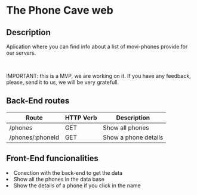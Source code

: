 # The Phone Cave web

<h2>Description</h2>
<p>Aplication where you can find info about a list of movi-phones provide for our servers.</p>
<br/>

<p>IMPORTANT: this is a MVP, we are working on it. If you have any feedback, please, send it to us, we will be very gratefull.</p>

<h2>Back-End routes</h2>

| Route            | HTTP Verb     |  Description           |
| -------------    | ------------- |----------------------- |
| /phones          | GET           | Show all phones        |
| /phones/:phoneId | GET           |	Show a phone details  |

<h2>Front-End funcionalities</h2>

<li>Conection with the back-end to get the data</li>
<li>Show all the phones in the data base</li>
<li>Show the details of a phone if you click in the name</li>
